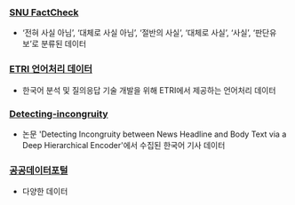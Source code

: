 ### [SNU FactCheck](http://factcheck.snu.ac.kr/)
- ‘전혀 사실 아님’, ‘대체로 사실 아님’, ‘절반의 사실’, ‘대체로 사실’, ‘사실’, ‘판단유보’로 분류된 데이터

### [ETRI 언어처리 데이터](http://aiopen.etri.re.kr/service_dataset.php)
- 한국어 분석 및 질의응답 기술 개발을 위해 ETRI에서 제공하는 언어처리 데이터

### [Detecting-incongruity](https://github.com/david-yoon/detecting-incongruity/)
- 논문 'Detecting Incongruity between News Headline and Body Text via a Deep Hierarchical Encoder'에서 수집된 한국어 기사 데이터

### [공공데이터포털](https://www.data.go.kr/index.do)
- 다양한 데이터

 
